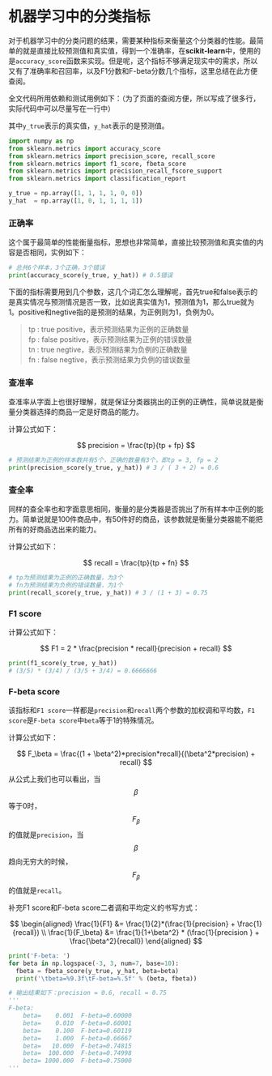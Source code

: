 # 机器学习中的分类指标

对于机器学习中的分类问题的结果，需要某种指标来衡量这个分类器的性能。最简单的就是直接比较预测值和真实值，得到一个准确率，在**scikit-learn**中，使用的是`accuracy_score`函数来实现。但是呢，这个指标不够满足现实中的需求，所以又有了准确率和召回率，以及F1分数和F-beta分数几个指标，这里总结在此方便查阅。

全文代码所用依赖和测试用例如下：（为了页面的查阅方便，所以写成了很多行，实际代码中可以尽量写在一行中）

其中`y_true`表示的真实值，`y_hat`表示的是预测值。

```python
import numpy as np
from sklearn.metrics import accuracy_score
from sklearn.metrics import precision_score, recall_score
from sklearn.metrics import f1_score, fbeta_score
from sklearn.metrics import precision_recall_fscore_support
from sklearn.metrics import classification_report

y_true = np.array([1, 1, 1, 1, 0, 0])
y_hat  = np.array([1, 0, 1, 1, 1, 1])
```

### 正确率

这个属于最简单的性能衡量指标，思想也非常简单，直接比较预测值和真实值的内容是否相同，实例如下：

```python
# 总共6个样本，3个正确，3个错误
print(accuracy_score(y_true, y_hat)) # 0.5错误
```

下面的指标需要用到几个参数，这几个词汇怎么理解呢，首先true和false表示的是真实情况与预测情况是否一致，比如说真实值为1，预测值为1，那么true就为1。positive和negtive指的是预测的结果，为正例则为1，负例为0。

> tp : true positive，表示预测结果为正例的正确数量  
> fp : false positive，表示预测结果为正例的错误数量  
> tn : true negtive，表示预测结果为负例的正确数量  
> fn : false negtive，表示预测结果为负例的错误数量

### 查准率

查准率从字面上也很好理解，就是保证分类器挑出的正例的正确性，简单说就是衡量分类器选择的商品一定是好商品的能力。

计算公式如下：

$$
precision = \frac{tp}{tp + fp}
$$

```python
# 预测结果为正例的样本数共有5个，正确的数量有3个，即tp = 3, fp = 2
print(precision_score(y_true, y_hat)) # 3 / ( 3 + 2) = 0.6
```

### 查全率

同样的查全率也和字面意思相同，衡量的是分类器是否挑出了所有样本中正例的能力。简单说就是100件商品中，有50件好的商品，该参数就是衡量分类器能不能把所有的好商品选出来的能力。

计算公式如下：

$$
recall = \frac{tp}{tp + fn}
$$

```python
# tp为预测结果为正例的正确数量，为3个
# fn为预测结果为负例的错误数量，为1个
print(recall_score(y_true, y_hat)) # 3 / (1 + 3) = 0.75
```

### F1 score

计算公式如下：

$$
F1 = 2 * \frac{precision * recall}{precision + recall}
$$

```python
print(f1_score(y_true, y_hat)) 
# (3/5) * (3/4) / (3/5 + 3/4) = 0.6666666
```

### F-beta score

该指标和`F1 score`一样都是`precision`和`recall`两个参数的加权调和平均数，`F1 score`是`F-beta score`中`beta`等于1的特殊情况。

计算公式如下：

$$
F_\beta = \frac{(1 + \beta^2)*precision*recall}{(\beta^2*precision) + recall}
$$

 从公式上我们也可以看出，当 $$\beta$$ 等于0时，$$F_\beta$$的值就是`precision`，当$$\beta$$趋向无穷大的时候，$$F_\beta$$的值就是`recall`。

补充F1 score和F-beta score二者调和平均定义的书写方式：

$$
\begin{aligned}
\frac{1}{F1} &= \frac{1}{2}*(\frac{1}{precision} + \frac{1}{recall})
\\
\frac{1}{F_\beta} &= \frac{1}{1+\beta^2} * (\frac{1}{precision } + \frac{\beta^2}{recall})
\end{aligned}
$$

```python
print('F-beta: ')
for beta in np.logspace(-3, 3, num=7, base=10):
  fbeta = fbeta_score(y_true, y_hat, beta=beta)
  print('\tbeta=%9.3f\tF-beta=%.5f' % (beta, fbeta))

# 输出结果如下：precision = 0.6, recall = 0.75
'''
F-beta: 
	beta=    0.001	F-beta=0.60000
	beta=    0.010	F-beta=0.60001
	beta=    0.100	F-beta=0.60119
	beta=    1.000	F-beta=0.66667
	beta=   10.000	F-beta=0.74815
	beta=  100.000	F-beta=0.74998
	beta= 1000.000	F-beta=0.75000
'''
```



